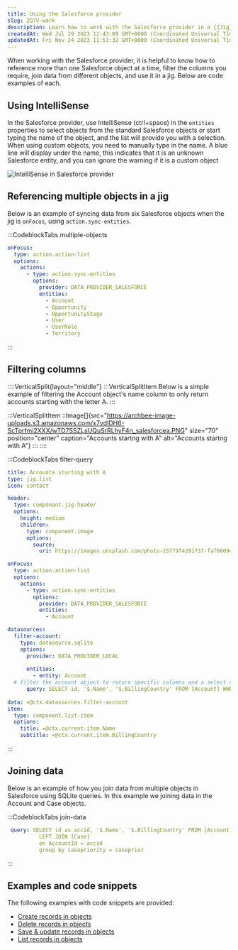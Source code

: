```yaml
---
title: Using the Salesforce provider
slug: ZQ7V-work
description: Learn how to work with the Salesforce provider in a {{Jig}} using code examples provided in this document. Discover how to reference multiple Salesforce objects, filter columns, and join data from different objects using SQLite queries. Sync data efficien
createdAt: Wed Jul 19 2023 12:43:09 GMT+0000 (Coordinated Universal Time)
updatedAt: Fri Nov 24 2023 11:51:32 GMT+0000 (Coordinated Universal Time)
---
```


When working with the Salesforce provider, it is helpful to know how to reference more than one Salesforce object at a time, filter the columns you require, join data from different objects, and use it in a jig. Below are code examples of each.

## Using IntelliSense

In the Salesforce provider, use IntelliSense (ctrl+space) in the `entities` properties to select objects from the standard Salesforce objects or start typing the name of the object, and the list will provide you with a selection. When using custom objects, you need to manually type in the name.  A blue line will display under the name, this indicates that it is an unknown Salesforce entity, and you can ignore the warning if it is a custom object

![IntelliSense in Salesforce provider ](https://archbee-image-uploads.s3.amazonaws.com/x7vdIDH6-ScTprfmi2XXX/PMQUMnHP3uwKCl1GvLxTP_sf-intellisense.gif "IntelliSense in Salesforce provider ")

## Referencing multiple objects in a jig

Below is an example of syncing data from six Salesforce objects when the jig is `onFocus`, using `action.sync-entities`.

:::CodeblockTabs
multiple-objects

```yaml
onFocus:
  type: action.action-list
  options:
    actions:
      - type: action.sync-entities
        options:
          provider: DATA_PROVIDER_SALESFORCE
          entities:
            - Account
            - Opportunity
            - OpportunityStage
            - User
            - UserRole
            - Territory
```
:::

## Filtering columns&#x20;

::::VerticalSplit{layout="middle"}
:::VerticalSplitItem
Below is a simple example of filtering the Account object's name column to only return accounts starting with the letter A.
:::

:::VerticalSplitItem
::Image[]{src="https://archbee-image-uploads.s3.amazonaws.com/x7vdIDH6-ScTprfmi2XXX/wTD7SSZLsUQuSrRLhyF4n_salesforcea.PNG" size="70" position="center" caption="Accounts startng with A" alt="Accounts startng with A"}
:::
::::

:::CodeblockTabs
filter-query

```yaml
title: Accounts starting with A
type: jig.list
icon: contact

header:
  type: component.jig-header
  options:
    height: medium
    children:
      type: component.image
      options:
        source:
          uri: https://images.unsplash.com/photo-1577974291737-faf660945d53?ixlib=rb-4.0.3&ixid=M3wxMjA3fDB8MHxwaG90by1wYWdlfHx8fGVufDB8fHx8fA%3D%3D&auto=format&fit=crop&w=2674&q=80

onFocus:
  type: action.action-list
  options:
    actions:
      - type: action.sync-entities
        options:
          provider: DATA_PROVIDER_SALESFORCE
          entities:
            - Account

datasources:
  filter-account: 
    type: datasource.sqlite
    options:
      provider: DATA_PROVIDER_LOCAL
  
      entities:
        - entity: Account
  # filter the account object to return specific columns and a select number of rows
      query: SELECT id, '$.Name', '$.BillingCountry' FROM [Account] WHERE '$.Name' LIKE 'a%' 
      
data: =@ctx.datasources.filter-account
item:
  type: component.list-item
  options:
    title: =@ctx.current.item.Name
    subtitle: =@ctx.current.item.BillingCountry
```
:::

## Joining data&#x20;

Below is an example of how you join data from multiple objects in Salesforce using SQLite queries. In this example we joining data in the Account and Case objects.

:::CodeblockTabs
join-data

```yaml
 query: SELECT id as accid, '$.Name', '$.BillingCountry' FROM [Account]
          LEFT JOIN [Case] 
          on AccountId = accid
          group by casepriority = caseprior
```
:::

## Examples and code snippets

The following examples with code snippets are provided:

- [Create records in objects]()
- [Delete records in objects]()
- [Save & update records in objects]()
- [List records in objects]()

